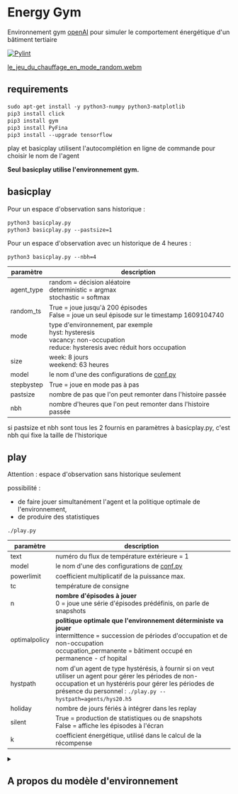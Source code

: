 # Energy Gym
Environnement gym [openAI](https://github.com/openai/gym) pour simuler le comportement énergétique d'un bâtiment tertiaire

[![Pylint](https://github.com/Open-Building-Management/EnergyGym/actions/workflows/ci.yml/badge.svg)](https://github.com/Open-Building-Management/EnergyGym/actions/workflows/ci.yml)

[le_jeu_du_chauffage_en_mode_random.webm](https://user-images.githubusercontent.com/24553739/190570843-7f1c81fc-90a3-436d-9e51-2086e0282a43.webm)


## requirements

```
sudo apt-get install -y python3-numpy python3-matplotlib
pip3 install click
pip3 install gym
pip3 install PyFina
pip3 install --upgrade tensorflow
```

play et basicplay utilisent l'autocomplétion en ligne de commande pour choisir le nom de l'agent

**Seul basicplay utilise l'environnement gym.**

## basicplay

Pour un espace d'observation sans historique :
```
python3 basicplay.py
python3 basicplay.py --pastsize=1
```
Pour un espace d'observation avec un historique de 4 heures :
```
python3 basicplay.py --nbh=4
```

paramètre |  description
--|--
agent_type | random = décision aléatoire<br>deterministic = argmax<br>stochastic = softmax
random_ts | True = joue jusqu'à 200 épisodes<br>False = joue un seul épisode sur le timestamp 1609104740
mode | type d'environnement, par exemple<br>hyst: hysteresis<br>vacancy: non-occupation<br>reduce: hysteresis avec réduit hors occupation
size | week: 8 jours<br>weekend: 63 heures
model | le nom d'une des configurations de [conf.py](conf.py)
stepbystep | True = joue en mode pas à pas
pastsize | nombre de pas que l'on peut remonter dans l'histoire passée
nbh | nombre d'heures que l'on peut remonter dans l'histoire passée

si pastsize et nbh sont tous les 2 fournis en paramètres à basicplay.py, c'est nbh qui fixe la taille de l'historique 

## play

Attention : espace d'observation sans historique seulement 

possibilité :
* de faire jouer simultanément l'agent et la politique optimale de l'environnement,
* de produire des statistiques

```
./play.py
```
paramètre |  description
--|--
text | numéro du flux de température extérieure = 1
model | le nom d'une des configurations de [conf.py](conf.py)
powerlimit | coefficient multiplicatif de la puissance max.
tc | température de consigne
n | **nombre d'épisodes à jouer**<br>0 = joue une série d'épisodes prédéfinis, on parle de snapshots
optimalpolicy | **politique optimale que l'environnement déterministe va jouer**<br>intermittence = succession de périodes d'occupation et de non-occupation<br>occupation_permanente = bâtiment occupé en permanence - cf hopital
hystpath | nom d'un agent de type hystérésis, à fournir si on veut utiliser un agent pour gérer les périodes de non-occupation et un hystéréris pour gérer les périodes de présence du personnel : `./play.py --hystpath=agents/hys20.h5`
holiday | nombre de jours fériés à intégrer dans les replay
silent | True = production de statistiques ou de snapshots<br>False = affiche les épisodes à l'écran
k | coefficient énergétique, utilisé dans le calcul de la récompense

<details id=1>
  <summary><h2>A propos du modèle d'environnement</h2></summary>

  L'environnement est représenté sous la forme d'un modèle électrique équivalent simple à deux paramètres :
  * une résistance R en K/W qui représente l'isolation du bâtiment
  * une capacité C en J/K qui représente l'inertie du bâtiment

  [Pour en savoir plus](https://github.com/Open-Building-Management/RCmodel/blob/main/RCmodel.ipynb)

  Pour une résistance de 1e-4 K/W, et quelle que soit l’inertie entre 4e8 et 4e9 J/K, le système de chauffage, même utilisé à fond en permanence, ne
  parvient pas à maintenir la température.

  Pour pouvoir gérer des épisodes de froid sur des bâtiments présentant majoritairement des résistances inférieures à 2e-4 K/W, la seule solution est
  d’augmenter la puissance disponible.

  On ne devrait toutefois pas rencontrer ce cas de figure sur le terrain si les équipements de production et les pompes sont correctement dimensionnés.

  Le couple R=2e-4 K/W et C=2e8 J/K semble donc être une configuration extrême, peu probable en pratique, mais susceptible de nous donner de la matière
  pour bien cerner le fonctionnement de notre modèle.

  ### comportement sous météo hivernale froide
  ![](images/RC_sim2_48h.png)

</details>
